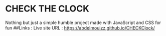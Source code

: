 # CHECK THE CLOCK 
Nothing but just a simple humble project made with JavaScript and CSS for fun 
##Links : 
Live site URL : https://abdelmouizz.github.io/CHECKClock/
